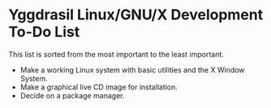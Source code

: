 # Yggdrasil Linux/GNU/X Development To-Do List
This list is sorted from the most important to the least important.
- Make a working Linux system with basic utilities and the X Window System.
- Make a graphical live CD image for installation.
- Decide on a package manager.
